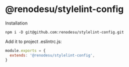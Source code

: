# @renodesu/stylelint-config

Installation

```
npm i -D git@github.com:renodesu/stylelint-config.git
```

Add it to project .eslintrc.js:

```js
module.exports = {
  extends: '@renodesu/stylelint-config',
}
```

